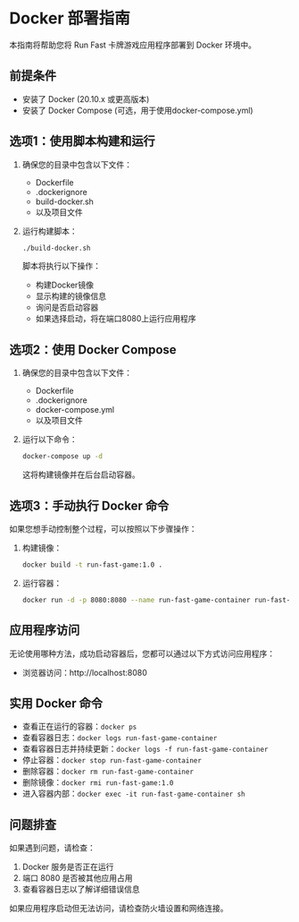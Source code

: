 # Docker 部署指南

本指南将帮助您将 Run Fast 卡牌游戏应用程序部署到 Docker 环境中。

## 前提条件

- 安装了 Docker (20.10.x 或更高版本)
- 安装了 Docker Compose (可选，用于使用docker-compose.yml)

## 选项1：使用脚本构建和运行

1. 确保您的目录中包含以下文件：
   - Dockerfile
   - .dockerignore
   - build-docker.sh
   - 以及项目文件

2. 运行构建脚本：
   ```bash
   ./build-docker.sh
   ```
   
   脚本将执行以下操作：
   - 构建Docker镜像
   - 显示构建的镜像信息
   - 询问是否启动容器
   - 如果选择启动，将在端口8080上运行应用程序

## 选项2：使用 Docker Compose

1. 确保您的目录中包含以下文件：
   - Dockerfile
   - .dockerignore
   - docker-compose.yml
   - 以及项目文件

2. 运行以下命令：
   ```bash
   docker-compose up -d
   ```
   
   这将构建镜像并在后台启动容器。

## 选项3：手动执行 Docker 命令

如果您想手动控制整个过程，可以按照以下步骤操作：

1. 构建镜像：
   ```bash
   docker build -t run-fast-game:1.0 .
   ```

2. 运行容器：
   ```bash
   docker run -d -p 8080:8080 --name run-fast-game-container run-fast-game:1.0
   ```

## 应用程序访问

无论使用哪种方法，成功启动容器后，您都可以通过以下方式访问应用程序：
- 浏览器访问：http://localhost:8080

## 实用 Docker 命令

- 查看正在运行的容器：`docker ps`
- 查看容器日志：`docker logs run-fast-game-container`
- 查看容器日志并持续更新：`docker logs -f run-fast-game-container`
- 停止容器：`docker stop run-fast-game-container`
- 删除容器：`docker rm run-fast-game-container`
- 删除镜像：`docker rmi run-fast-game:1.0`
- 进入容器内部：`docker exec -it run-fast-game-container sh`

## 问题排查

如果遇到问题，请检查：

1. Docker 服务是否正在运行
2. 端口 8080 是否被其他应用占用
3. 查看容器日志以了解详细错误信息

如果应用程序启动但无法访问，请检查防火墙设置和网络连接。
